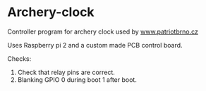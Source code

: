 # Archery-clock
Controller program for archery clock used by www.patriotbrno.cz

Uses Raspberry pi 2 and a custom made PCB control board.

Checks:
1. Check that relay pins are correct.
2. Blanking GPIO 0 during boot 1 after boot.

